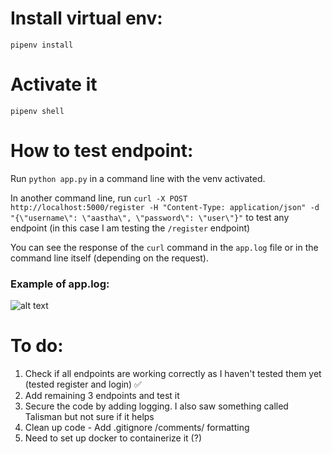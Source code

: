 # Install virtual env:

`pipenv install`

# Activate it

`pipenv shell`

# How to test endpoint:

Run `python app.py` in a command line with the venv activated.

In another command line, run `curl -X POST http://localhost:5000/register -H "Content-Type: application/json" -d "{\"username\": \"aastha\", \"password\": \"user\"}"` to test any endpoint (in this case I am testing the `/register` endpoint)

You can see the response of the `curl` command in the `app.log` file or in the command line itself (depending on the request).

### Example of app.log:

![alt text](/images/app_log.png)

# To do:

1. Check if all endpoints are working correctly as I haven't tested them yet (tested register and login) ✅
2. Add remaining 3 endpoints and test it
3. Secure the code by adding logging. I also saw something called Talisman but not sure if it helps
4. Clean up code - Add .gitignore /comments/ formatting
5. Need to set up docker to containerize it (?) 

